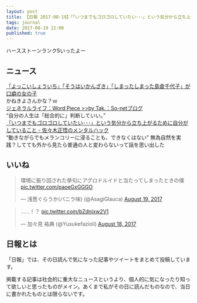 ```yaml
---
layout: post
title: 【日報 2017-08-19】「「いつまでもゴロゴロしていたい･･･」という気分から立ち上がるために自分がしていること」他
tags: journal
date: 2017-08-19 22:00
published: true
---
```

ハースストーンランク5いったよー

## ニュース

<div class="news"><a href="https://anond.hatelabo.jp/20170818205218" target="_blank">「よっこいしょういち」「そうはいかんざき」「しまったしまった島倉千代子」が口癖の女の子</a>
<div class="newscomme">かねきよさんかな？ｗ</div>
</div>

<div class="news"><a href="http://takpluspluslog.blog.so-net.ne.jp/2017-08-18" target="_blank">ジェネラルライフ：Word Piece >>by Tak.：So-netブログ</a>
<div class="newscomme">“自分の人生は「総合的に」判断していい。”</div>
</div>

<div class="news"><a href="http://nokiba.hatenablog.jp/entry/2017/08/16/081236" target="_blank">「いつまでもゴロゴロしていたい･･･」という気分から立ち上がるために自分がしていること - 佐々木正悟のメンタルハック</a>
<div class="newscomme">“動きながらでもメランコリーに浸ることも、できなくはない” 無為自然を実践？してても外から見たら普通の人と変わらないって話を思い出した</div>
</div>


## いいね

 
<blockquote class="twitter-tweet"><p lang="ja" dir="ltr">環境に振り回された挙句にアグロドルイドと当たってしまったときの僕 <a href="https://t.co/paoeGxGGGO">pic.twitter.com/paoeGxGGGO</a></p>&mdash; 浅葱ぐらうか(バニラ味) (@AsagiGlauca) <a href="https://twitter.com/AsagiGlauca/status/898862718026776577">August 19, 2017</a></blockquote>
<script async src="//platform.twitter.com/widgets.js" charset="utf-8"></script>


<blockquote class="twitter-tweet"><p lang="und" dir="ltr">……！？ <a href="https://t.co/bZdnixw2V1">pic.twitter.com/bZdnixw2V1</a></p>&mdash; 加々見  祐典 (@Yusukefazioli) <a href="https://twitter.com/Yusukefazioli/status/898446960973053952">August 18, 2017</a></blockquote>
<script async src="//platform.twitter.com/widgets.js" charset="utf-8"></script>


## 日報とは

「日報」では、その日読んで気になった記事やツイートをまとめて投稿しています。

掲載する記事は社会的に重大なニュースというより、個人的に気になったり知って欲しいと思ったものがメイン。あくまで私がその日に読んだものなので、当日に書かれたものとは限らないです。